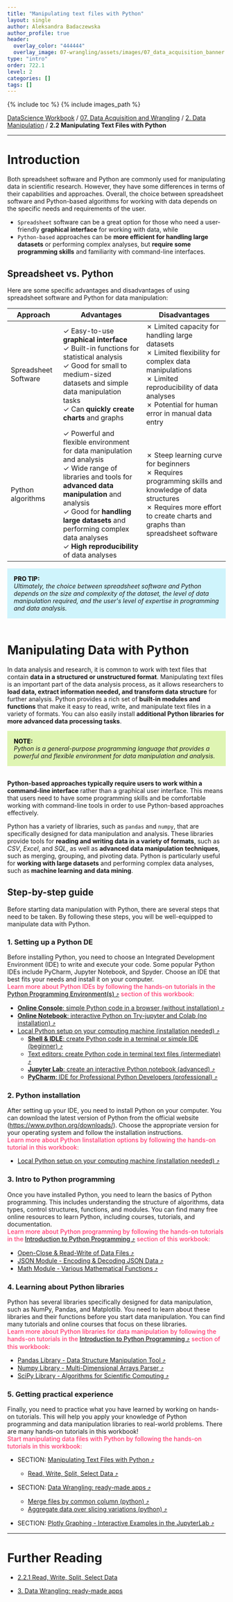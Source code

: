 ```yaml
---
title: "Manipulating text files with Python"
layout: single
author: Aleksandra Badaczewska
author_profile: true
header:
  overlay_color: "444444"
  overlay_image: 07-wrangling/assets/images/07_data_acquisition_banner.png
type: "intro"
order: 722.1
level: 2
categories: []
tags: []
---
```


{% include toc %}
{% include images_path %}

[DataScience Workbook](https://datascience.101workbook.org/) / [07. Data Acquisition and Wrangling](../../00-DataParsing-LandingPage.md) / [2. Data Manipulation](../01-data-manipulation.md) / **2.2 Manipulating Text Files with Python**

---


# Introduction

Both spreadsheet software and Python are commonly used for manipulating data in scientific research. However, they have some differences in terms of their capabilities and approaches. Overall, the choice between spreadsheet software and Python-based algorithms for working with data depends on the specific needs and requirements of the user.
* `Spreadsheet` software can be a great option for those who need a user-friendly **graphical interface** for working with data, while
* `Python-based` approaches can be **more efficient for handling large datasets** or performing complex analyses, but **require some programming skills** and familiarity with command-line interfaces.

## Spreadsheet vs. Python

Here are some specific advantages and disadvantages of using spreadsheet software and Python for data manipulation:

| Approach | Advantages | Disadvantages |
|----------|------------|---------------|
| Spreadsheet Software | ✓ Easy-to-use **graphical interface** <br>✓ Built-in functions for statistical analysis <br>✓ Good for small to medium-sized datasets and simple data manipulation tasks <br>✓ Can **quickly create charts** and graphs | ✗ Limited capacity for handling large datasets <br>✗ Limited flexibility for complex data manipulations <br>✗ Limited reproducibility of data analyses <br>✗ Potential for human error in manual data entry |
| Python algorithms | ✓ Powerful and flexible environment for data manipulation and analysis <br>✓ Wide range of libraries and tools for **advanced data manipulation** and analysis <br>✓ Good for **handling large datasets** and performing complex data analyses <br>✓ **High reproducibility** of data analyses | ✗ Steep learning curve for beginners <br>✗ Requires programming skills and knowledge of data structures <br>✗ Requires more effort to create charts and graphs than spreadsheet software |

<div style="background: #cff4fc; padding: 15px;">
<span style="font-weight:800;">PRO TIP:</span>
<br><span style="font-style:italic;">
Ultimately, the choice between spreadsheet software and Python depends on the size and complexity of the dataset, the level of data manipulation required, and the user's level of expertise in programming and data analysis.
</span>
</div><br>

# Manipulating Data with Python

In data analysis and research, it is common to work with text files that contain **data in a structured or unstructured format**. Manipulating text files is an important part of the data analysis process, as it allows researchers to **load data, extract information needed, and transform data structure** for further analysis. Python provides a rich set of **built-in modules and functions** that make it easy to read, write, and manipulate text files in a variety of formats. You can also easily install **additional Python libraries for more advanced data processing tasks**.

<div style="background: #dff5b3; padding: 15px;">
<span style="font-weight:800;">NOTE:</span>
<br><span style="font-style:italic;">
Python is a general-purpose programming language that provides a powerful and flexible environment for data manipulation and analysis.
</span>
</div><br>

**Python-based approaches typically require users to work within a command-line interface** rather than a graphical user interface. This means that users need to have some programming skills and be comfortable working with command-line tools in order to use Python-based approaches effectively.

Python has a variety of libraries, such as `pandas` and `numpy`, that are specifically designed for data manipulation and analysis. These libraries provide tools for **reading and writing data in a variety of formats**, such as *CSV*, *Excel*, and *SQL*, as well as **advanced data manipulation techniques**, such as merging, grouping, and pivoting data. Python is particularly useful for **working with large datasets** and performing complex data analyses, such as **machine learning and data mining**.

## Step-by-step guide

Before starting data manipulation with Python, there are several steps that need to be taken. By following these steps, you will be well-equipped to manipulate data with Python.

### 1. Setting up a Python DE

Before installing Python, you need to choose an Integrated Development Environment (IDE) to write and execute your code. Some popular Python IDEs include PyCharm, Jupyter Notebook, and Spyder. Choose an IDE that best fits your needs and install it on your computer. <br>
<span style="color: #ff3870;font-weight: 500;"> Learn more about Python IDEs by following the hands-on tutorials in the <a href="https://datascience.101workbook.org/04-DevelopmentEnvironment/02-python-programming-environment" target="_blank">Python Programming Environment(s)  ⤴</a> section of this workbook:</span>
* <a href="https://datascience.101workbook.org/04-DevelopmentEnvironment/02A-python-online-console" target="_blank"><b>Online Console</b>: simple Python code in a browser (without installation)  ⤴</a>
* <a href="https://datascience.101workbook.org/04-DevelopmentEnvironment/02A-python-online-jupyter-colab" target="_blank"><b>Online Notebook</b>: interactive Python on Try-jupyter and Colab (no installation)  ⤴</a>
* <a href="https://datascience.101workbook.org/04-DevelopmentEnvironment/02A-python-setup-locally" target="_blank">Local Python setup on your computing machine (installation needed)  ⤴</a>
  * <a href="https://datascience.101workbook.org/04-DevelopmentEnvironment/02B-python-terminal-shell" target="_blank"><b>Shell & IDLE</b>: create Python code in a terminal or simple IDE (beginner)  ⤴</a>
  * <a href="https://datascience.101workbook.org/04-DevelopmentEnvironment/02C-python-text-editor" target="_blank">Text editors: create Python code in terminal text files (intermediate)  ⤴</a>
  * <a href="https://datascience.101workbook.org/04-DevelopmentEnvironment/02D-python-jupyter-notebook" target="_blank"><b>Jupyter Lab</b>: create an interactive Python notebook (advanced)  ⤴</a>
  * <a href="https://datascience.101workbook.org/04-DevelopmentEnvironment/02E-python-pycharm-ide" target="_blank"><b>PyCharm</b>: IDE for Professional Python Developers (professional)  ⤴</a>


### 2. Python installation

After setting up your IDE, you need to install Python on your computer. You can download the latest version of Python from the official website (https://www.python.org/downloads/). Choose the appropriate version for your operating system and follow the installation instructions. <br>
<span style="color: #ff3870;font-weight: 500;"> Learn more about Python Iinstallation options by following the hands-on tutorial in this workbook:</span>
* <a href="https://datascience.101workbook.org/04-DevelopmentEnvironment/02A-python-setup-locally" target="_blank">Local Python setup on your computing machine (installation needed)  ⤴</a>

### 3. Intro to Python programming

Once you have installed Python, you need to learn the basics of Python programming. This includes understanding the structure of algorithms, data types, control structures, functions, and modules. You can find many free online resources to learn Python, including courses, tutorials, and documentation. <br>
<span style="color: #ff3870;font-weight: 500;"> Learn more about Python programming by following the hands-on tutorials in the <a href="https://datascience.101workbook.org/05-IntroToProgramming/03-PYTHON/01-introduction-to-python" target="_blank">Introduction to Python Programming  ⤴</a> section of this workbook:</span>
* <a href="https://datascience.101workbook.org/05-IntroToProgramming/03-PYTHON/03-tutorial-read-write-files" target="_blank">Open-Close & Read-Write of Data Files  ⤴</a>
* <a href="https://datascience.101workbook.org/05-IntroToProgramming/03-PYTHON/04-tutorial-python-manage-data-json-string" target="_blank">JSON Module - Encoding & Decoding JSON Data  ⤴</a>
* <a href="https://datascience.101workbook.org/05-IntroToProgramming/03-PYTHON/05-tutorial-python-round-abs-data-math-module" target="_blank">Math Module - Various Mathematical Functions  ⤴</a>


### 4. Learning about Python libraries

Python has several libraries specifically designed for data manipulation, such as NumPy, Pandas, and Matplotlib. You need to learn about these libraries and their functions before you start data manipulation. You can find many tutorials and online courses that focus on these libraries. <br>
<span style="color: #ff3870;font-weight: 500;"> Learn more about Python libraries for data manipulation by following the hands-on tutorials in the <a href="https://datascience.101workbook.org/05-IntroToProgramming/03-PYTHON/01-introduction-to-python" target="_blank">Introduction to Python Programming  ⤴</a> section of this workbook:</span>
* <a href="https://datascience.101workbook.org/05-IntroToProgramming/03-PYTHON/06-tutorial-python-data-manipulation-pandas" target="_blank">Pandas Library - Data Structure Manipulation Tool  ⤴</a>
* <a href="https://datascience.101workbook.org/05-IntroToProgramming/03-PYTHON/07-tutorial-python-array-manipulation-numpy" target="_blank">Numpy Library - Multi-Dimensional Arrays Parser  ⤴</a>
* <a href="https://datascience.101workbook.org/05-IntroToProgramming/03-PYTHON/08-tutorial-python-apply-statistics-scipy" target="_blank">SciPy Library - Algorithms for Scientific Computing  ⤴</a>


### 5. Getting practical experience

Finally, you need to practice what you have learned by working on hands-on tutorials. This will help you apply your knowledge of Python programming and data manipulation libraries to real-world problems. There are many hands-on tutorials in this workbook! <br>
<span style="color: #ff3870;font-weight: 500;"> Start manipulating data files with Python by following the hands-on tutorials in this workbook:</span>
* SECTION: <a href="https://datascience.101workbook.org/07-DataParsing/02-DATA-MANIPULATION/02-PYTHON/01-manipulate-data-with-python" target="_blank">Manipulating Text Files with Python  ⤴</a>
  * <a href="https://datascience.101workbook.org/07-DataParsing/02-DATA-MANIPULATION/02-PYTHON/02-tutorial-read-write-split-select-data" target="_blank">Read, Write, Split, Select Data  ⤴</a>


* SECTION: <a href="https://datascience.101workbook.org/07-DataParsing/03-DATA-WRANGLING-APPS/00-data-wrangling-apps" target="_blank">Data Wrangling: ready-made apps  ⤴</a>
  * <a href="https://datascience.101workbook.org/07-DataParsing/03-DATA-WRANGLING-APPS/01-merge-data-py" target="_blank">Merge files by common column (python)  ⤴</a>
  * <a href="https://datascience.101workbook.org/07-DataParsing/03-DATA-WRANGLING-APPS/02-slice-or-bin-data-py" target="_blank">Aggregate data over slicing variations (python)  ⤴</a>


* SECTION: <a href="https://datascience.101workbook.org/08-DataVisualization/02-GRAPHS/02-PYTHON/04-plotly-examples-in-jupyterlab" target="_blank">Plotly Graphing - Interactive Examples in the JupyterLab  ⤴</a>


___
# Further Reading
* [2.2.1 Read, Write, Split, Select Data](02-tutorial-read-write-split-select-data)

* [3. Data Wrangling: ready-made apps](../../03-DATA-WRANGLING-APPS/00-data-wrangling-apps)
